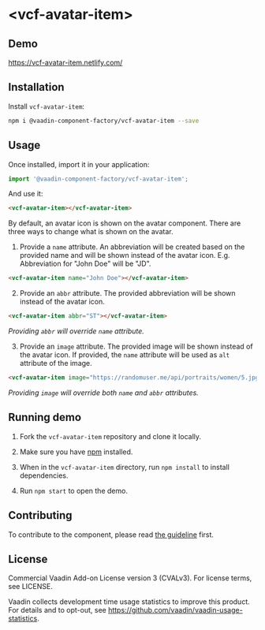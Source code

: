 # &lt;vcf-avatar-item&gt;

## Demo

https://vcf-avatar-item.netlify.com/

## Installation

Install `vcf-avatar-item`:

```sh
npm i @vaadin-component-factory/vcf-avatar-item --save
```

## Usage

Once installed, import it in your application:

```js
import '@vaadin-component-factory/vcf-avatar-item';
```

And use it:

```html
<vcf-avatar-item></vcf-avatar-item>
```

By default, an avatar icon is shown on the avatar component. There are three ways to change what is shown on the avatar.

1.  Provide a `name` attribute. An abbreviation will be created based on the provided name and will be shown instead of the avatar icon. E.g. Abbreviation for "John Doe" will be "JD".

```html
<vcf-avatar-item name="John Doe"></vcf-avatar-item>
```

2.  Provide an `abbr` attribute. The provided abbreviation will be shown instead of the avatar icon.

```html
<vcf-avatar-item abbr="ST"></vcf-avatar-item>
```

*Providing `abbr` will override `name` attribute.*

3.  Provide an `image` attribute. The provided image will be shown instead of the avatar icon. If provided, the `name` attribute will be used as `alt` attribute of the image.

```html
<vcf-avatar-item image="https://randomuser.me/api/portraits/women/5.jpg" name="Jane Doe"></vcf-avatar-item>
```

*Providing `image` will override both `name` and `abbr` attributes.*

## Running demo

1. Fork the `vcf-avatar-item` repository and clone it locally.

1. Make sure you have [npm](https://www.npmjs.com/) installed.

1. When in the `vcf-avatar-item` directory, run `npm install` to install dependencies.

1. Run `npm start` to open the demo.

## Contributing

To contribute to the component, please read [the guideline](https://github.com/vaadin/vaadin-core/blob/master/CONTRIBUTING.md) first.

## License

Commercial Vaadin Add-on License version 3 (CVALv3). For license terms, see LICENSE.

Vaadin collects development time usage statistics to improve this product. For details and to opt-out, see https://github.com/vaadin/vaadin-usage-statistics.
